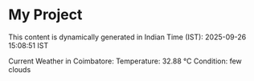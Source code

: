 # My Project

This content is dynamically generated in Indian Time (IST): 2025-09-26 15:08:51 IST


Current Weather in Coimbatore:
Temperature: 32.88 °C
Condition: few clouds
